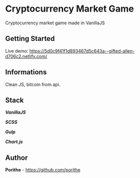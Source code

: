 # Cryptocurrency Market Game

Cryptocurrency market game made in VanillaJS

## Getting Started

Live demo: https://5d0c9f41f1d893467d5c643a--gifted-allen-d706c2.netlify.com/

## Informations

Clean JS, bitcoin from api.

## Stack

***VanillaJS***

***SCSS***

***Gulp***

***Chart.js***

## Author

**Porithe** - https://github.com/porithe
